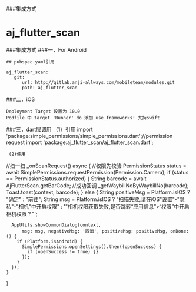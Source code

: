 ###集成方式
# aj_flutter_scan

###集成方式
###一，For Android

    ## pubspec.yaml引用

    aj_flutter_scan:
       git:
          url: http://gitlab.anji-allways.com/mobileteam/modules.git
          path: aj_flutter_scan


    
 
###二，iOS
```
Deployment Target 设置为 10.0
Podfile 中 target 'Runner' do 添加 use_frameworks! 支持swift
```

###三，dart层调用
      （1）引用
	  import 'package:simple_permissions/simple_permissions.dart';//permission request
	  import 'package:aj_flutter_scan/aj_flutter_scan.dart';
	  
     (2)使用	
   
  //扫一扫
  _onScanRequest() async {
    //权限先校验
    PermissionStatus status =
        await SimplePermissions.requestPermission(Permission.Camera);
    if (status == PermissionStatus.authorized) {
      String barcode = await AjFlutterScan.getBarCode;
      //成功回调
      _getWaybillNoByWaybillNo(barcode);
      Toast.toast(context, barcode);
    } else {
      String positiveMsg = Platform.isIOS ? "确定" : "前往";
      String msg = Platform.isIOS
          ? "扫描失败,请在iOS\"设置\"-\"隐私\"-\"相机\"中开启权限"
          : '"相机权限获取失败,是否跳转“应用信息”>“权限”中开启相机权限？"';

      AppUtils.showCommonDialog(context,
          msg: msg, negativeMsg: '取消', positiveMsg: positiveMsg, onDone: () {
        if (Platform.isAndroid) {
          SimplePermissions.openSettings().then((openSuccess) {
            if (openSuccess != true) {}
          });
        }
      });
    }
  }

